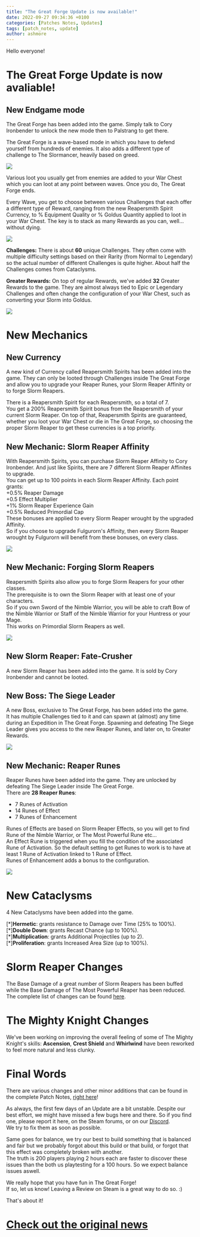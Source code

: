 ```yaml
---
title: "The Great Forge Update is now available!"
date: 2022-09-27 09:34:36 +0100
categories: [Patches Notes, Updates]
tags: [patch_notes, update]
author: ashmore
---
```

Hello everyone!  
  

The Great Forge Update is now avaliable!
========================================

  

New Endgame mode
----------------

  
The Great Forge has been added into the game. Simply talk to Cory Ironbender to unlock the new mode then to Palstrang to get there.  
  
The Great Forge is a wave-based mode in which you have to defend yourself from hundreds of enemies. It also adds a different type of challenge to The Slormancer, heavily based on greed.  
  
![](/assets/patch_notes/2575bf417aa213ed6909922c53c41e946707c2e7)  
  
Various loot you usually get from enemies are added to your War Chest which you can loot at any point between waves. Once you do, The Great Forge ends.  
  
Every Wave, you get to choose between various Challenges that each offer a different type of Reward, ranging from the new Reapersmith Spirit Currency, to % Equipment Quality or % Goldus Quantity applied to loot in your War Chest. The key is to stack as many Rewards as you can, well… without dying.  
  
![](/assets/patch_notes/0cd1491b14ed8be953cca1436da0a7a067e28e34)  
  
**Challenges:** There is about **60** unique Challenges. They often come with multiple difficulty settings based on their Rarity (from Normal to Legendary) so the actual number of different Challenges is quite higher. About half the Challenges comes from Cataclysms.  
  
**Greater Rewards:** On top of regular Rewards, we've added **32** Greater Rewards to the game. They are almost always tied to Epic or Legendary Challenges and often change the configuration of your War Chest, such as converting your Slorm into Goldus.  
  
![](/assets/patch_notes/456703eb2f8f9de1eb2a1fffdacad16dcf78fb31)  
  

New Mechanics
=============

  

New Currency
------------

  
A new kind of Currency called Reapersmith Spirits has been added into the game. They can only be looted through Challenges inside The Great Forge and allow you to upgrade your Reaper Runes, your Slorm Reaper Affinity or to forge Slorm Reapers.  
  
There is a Reapersmith Spirit for each Reapersmith, so a total of 7.   
You get a 200% Reapersmith Spirit bonus from the Reapersmith of your current Slorm Reaper. On top of that, Reapersmith Spirits are guaranteed, whether you loot your War Chest or die in The Great Forge, so choosing the proper Slorm Reaper to get these currencies is a top priority.  
  

New Mechanic: Slorm Reaper Affinity
-----------------------------------

  
With Reapersmith Spirits, you can purchase Slorm Reaper Affinity to Cory Ironbender. And just like Spirits, there are 7 different Slorm Reaper Affinites to upgrade.  
You can get up to 100 points in each Slorm Reaper Affinity. Each point grants:  
+0.5% Reaper Damage  
+0.5 Effect Multiplier  
+1% Slorm Reaper Experience Gain  
+0.5% Reduced Primordial Cap  
These bonuses are applied to every Slorm Reaper wrought by the upgraded Affinity.  
So if you choose to upgrade Fulgurorn's Affinity, then every Slorm Reaper wrought by Fulgurorn will benefit from these bonuses, on every class.  
  
![](/assets/patch_notes/1dd2e7caa6539db990087dc930e3ba17239c3eb5)  
  

New Mechanic: Forging Slorm Reapers
-----------------------------------

  
Reapersmith Spirits also allow you to forge Slorm Reapers for your other classes.  
The prerequisite is to own the Slorm Reaper with at least one of your characters.  
So if you own Sword of the Nimble Warrior, you will be able to craft Bow of the Nimble Warrior or Staff of the Nimble Warrior for your Huntress or your Mage.   
This works on Primordial Slorm Reapers as well.  
  
![](/assets/patch_notes/e22430c92d44268681a8696a812ba73037d87250)  
  

New Slorm Reaper: Fate-Crusher
------------------------------

  
A new Slorm Reaper has been added into the game. It is sold by Cory Ironbender and cannot be looted.  
  

New Boss: The Siege Leader
--------------------------

  
A new Boss, exclusive to The Great Forge, has been added into the game.  
It has multiple Challenges tied to it and can spawn at (almost) any time during an Expedition in The Great Forge. Spawning and defeating The Siege Leader gives you access to the new Reaper Runes, and later on, to Greater Rewards.  
  
![](/assets/patch_notes/cfd6b119f3f58e4414fb37c4596b86f9b59714d6)  
  

New Mechanic: Reaper Runes
--------------------------

  
Reaper Runes have been added into the game. They are unlocked by defeating The Siege Leader inside The Great Forge.   
There are **28 Reaper Runes**:  

* 7 Runes of Activation
* 14 Runes of Effect
* 7 Runes of Enhancement

  
Runes of Effects are based on Slorm Reaper Effects, so you will get to find Rune of the Nimble Warrior, or The Most Powerful Rune etc…  
An Effect Rune is triggered when you fill the condition of the associated Rune of Activation. So the default setting to get Runes to work is to have at least 1 Rune of Activation linked to 1 Rune of Effect.  
Runes of Enhancement adds a bonus to the configuration.  
  
![](/assets/patch_notes/25fb30769a6bc3df578ceb47fd64a7960d412ac6)  
  

New Cataclysms
==============

  
4 New Cataclysms have been added into the game.  

[\*]**Hermetic**: grants resistance to Damage over Time (25% to 100%).  
[\*]**Double Down**: grants Recast Chance (up to 100%).  
[\*]**Multiplication**: grants Additional Projectiles (up to 2).  
[\*]**Proliferation**: grants Increased Area Size (up to 100%).  

  
  

Slorm Reaper Changes
====================

  
The Base Damage of a great number of Slorm Reapers has been buffed while the Base Damage of The Most Powerful Reaper has been reduced. The complete list of changes can be found [here](https://store.steampowered.com/news/app/1104280/view/3310732036330502131).  
  

The Mighty Knight Changes
=========================

  
We've been working on improving the overall feeling of some of The Mighty Knight's skills: **Ascension**, **Crest Shield** and **Whirlwind** have been reworked to feel more natural and less clunky.  
  

Final Words
===========

  
There are various changes and other minor additions that can be found in the complete Patch Notes, [right here](https://store.steampowered.com/news/app/1104280/view/3310732036330502131)!  
  
As always, the first few days of an Update are a bit unstable. Despite our best effort, we might have missed a few bugs here and there. So if you find one, please report it here, on the Steam forums, or on our [Discord](https://discord.com/invite/tkYxSuB).  
We try to fix them as soon as possible.  
  
Same goes for balance, we try our best to build something that is balanced and fair but we probably forgot about this build or that build, or forgot that this effect was completely broken with another.  
The truth is 200 players playing 2 hours each are faster to discover these issues than the both us playtesting for a 100 hours. So we expect balance issues aswell.   
  
We really hope that you have fun in The Great Forge!   
If so, let us know! Leaving a Review on Steam is a great way to do so. :)  
  
That's about it!

# <a href="https://steamstore-a.akamaihd.net/news/externalpost/steam_community_announcements/4589754330749397876" target="_blank">Check out the original news</a>